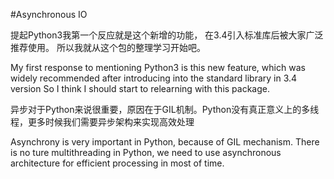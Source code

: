 #Asynchronous IO

提起Python3我第一个反应就是这个新增的功能， 在3.4引入标准库后被大家广泛推荐使用。
所以我就从这个包的整理学习开始吧。

My first response to mentioning Python3 is this new feature, which was widely 
recommended after introducing into the standard library in 3.4 version
So I think I should start to relearning with this package.

异步对于Python来说很重要，原因在于GIL机制。Python没有真正意义上的多线程，更多时候我们需要异步架构来实现高效处理

Asynchrony is very important in Python, because of GIL mechanism. There is no ture multithreading in Python,
we need to use asynchronous architecture for efficient processing in most of time.